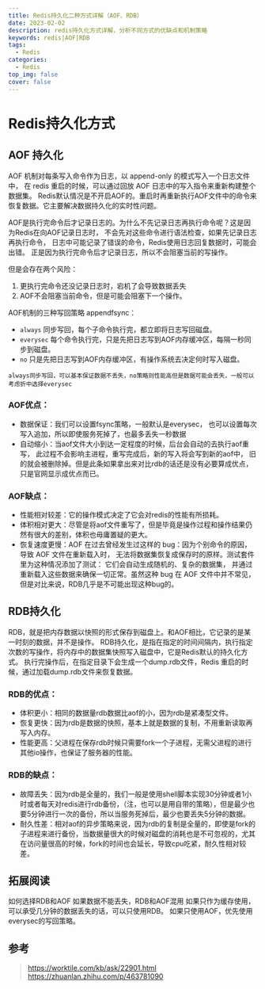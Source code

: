 ```yaml
---
title: Redis持久化二种方式详解（AOF、RDB）
date: 2023-02-02
description: redis持久化方式详解，分析不同方式的优缺点和机制策略
keywords: redis|AOF|RDB
tags:
  - Redis
categories:
  - Redis
top_img: false
cover: false
---
```

# Redis持久化方式

## AOF 持久化
AOF 机制对每条写入命令作为日志，以 append-only 的模式写入一个日志文件中，
在 redis 重启的时候，可以通过回放 AOF 日志中的写入指令来重新构建整个数据集。
Redis默认情况是不开启AOF的。重启时再重新执行AOF文件中的命令来恢复数据。它主要解决数据持久化的实时性问题。

AOF是执行完命令后才记录日志的。为什么不先记录日志再执行命令呢？这是因为Redis在向AOF记录日志时，
不会先对这些命令进行语法检查，如果先记录日志再执行命令，
日志中可能记录了错误的命令，Redis使用日志回复数据时，可能会出错。
正是因为执行完命令后才记录日志，所以不会阻塞当前的写操作。

但是会存在两个风险：
1. 更执行完命令还没记录日志时，宕机了会导致数据丢失
2. AOF不会阻塞当前命令，但是可能会阻塞下一个操作。

AOF机制的三种写回策略 appendfsync：
- `always` 同步写回，每个子命令执行完，都立即将日志写回磁盘。
- `everysec` 每个命令执行完，只是先把日志写到AOF内存缓冲区，每隔一秒同步到磁盘。
- `no` 只是先把日志写到AOF内存缓冲区，有操作系统去决定何时写入磁盘。

`always同步写回，可以基本保证数据不丢失，no策略则性能高但是数据可能会丢失，一般可以考虑折中选择everysec`

### AOF优点：
- 数据保证：我们可以设置fsync策略，一般默认是everysec，
也可以设置每次写入追加，所以即使服务死掉了，也最多丢失一秒数据
- 自动缩小：当aof文件大小到达一定程度的时候，后台会自动的去执行aof重写，
此过程不会影响主进程，重写完成后，新的写入将会写到新的aof中，
旧的就会被删除掉。但是此条如果拿出来对比rdb的话还是没有必要算成优点，只是官网显示成优点而已。

### AOF缺点：
- 性能相对较差：它的操作模式决定了它会对redis的性能有所损耗。
- 体积相对更大：尽管是将aof文件重写了，但是毕竟是操作过程和操作结果仍然有很大的差别，体积也毋庸置疑的更大。
- 恢复速度更慢：AOF 在过去曾经发生过这样的 bug：因为个别命令的原因，导致 AOF 文件在重新载入时，
无法将数据集恢复成保存时的原样。测试套件里为这种情况添加了测试： 它们会自动生成随机的、复杂的数据集， 
并通过重新载入这些数据来确保一切正常。虽然这种 bug 在 AOF 文件中并不常见，但是对比来说，RDB几乎是不可能出现这种bug的。

## RDB持久化
RDB，就是把内存数据以快照的形式保存到磁盘上。和AOF相比，它记录的是某一时刻的数据，并不是操作。
RDB持久化，是指在指定的时间间隔内，执行指定次数的写操作，将内存中的数据集快照写入磁盘中，它是Redis默认的持久化方式。
执行完操作后，在指定目录下会生成一个dump.rdb文件，Redis 重启的时候，通过加载dump.rdb文件来恢复数据。

### RDB的优点：
- 体积更小：相同的数据量rdb数据比aof的小，因为rdb是紧凑型文件。
- 恢复更快：因为rdb是数据的快照，基本上就是数据的复制，不用重新读取再写入内存。
- 性能更高：父进程在保存rdb时候只需要fork一个子进程，无需父进程的进行其他io操作，也保证了服务器的性能。

### RDB的缺点：
- 故障丢失：因为rdb是全量的，我们一般是使用shell脚本实现30分钟或者1小时或者每天对redis进行rdb备份，（注，也可以是用自带的策略），但是最少也要5分钟进行一次的备份，所以当服务死掉后，最少也要丢失5分钟的数据。
- 耐久性差：相对aof的异步策略来说，因为rdb的复制是全量的，即使是fork的子进程来进行备份，当数据量很大的时候对磁盘的消耗也是不可忽视的，尤其在访问量很高的时候，fork的时间也会延长，导致cpu吃紧，耐久性相对较差。

## 拓展阅读
如何选择RDB和AOF
如果数据不能丢失，RDB和AOF混用
如果只作为缓存使用，可以承受几分钟的数据丢失的话，可以只使用RDB。
如果只使用AOF，优先使用everysec的写回策略。

## 参考
> https://worktile.com/kb/ask/22901.html
> https://zhuanlan.zhihu.com/p/463781090
